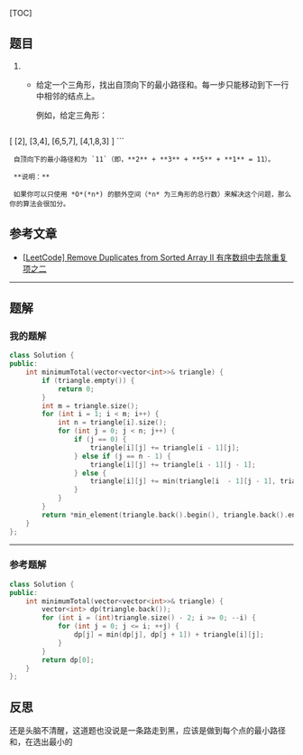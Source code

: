 [TOC]
## 题目

1. - 给定一个三角形，找出自顶向下的最小路径和。每一步只能移动到下一行中相邻的结点上。

     例如，给定三角形：

     ```
[
          [2],
       [3,4],
        [6,5,7],
       [4,1,8,3]
     ]
     ```
     
     自顶向下的最小路径和为 `11`（即，**2** + **3** + **5** + **1** = 11）。
     
     **说明：**
     
     如果你可以只使用 *O*(*n*) 的额外空间（*n* 为三角形的总行数）来解决这个问题，那么你的算法会很加分。
## 参考文章


- [[LeetCode\] Remove Duplicates from Sorted Array II 有序数组中去除重复项之二](https://www.cnblogs.com/grandyang/p/4329295.html)

***
## 题解

### 我的题解

```c++
class Solution {
public:
    int minimumTotal(vector<vector<int>>& triangle) {
        if (triangle.empty()) {
            return 0;
        }
        int m = triangle.size();
        for (int i = 1; i < m; i++) {
            int n = triangle[i].size();
            for (int j = 0; j < n; j++) {
                if (j == 0) {
                    triangle[i][j] += triangle[i - 1][j];
                } else if (j == n - 1) {
                    triangle[i][j] += triangle[i - 1][j - 1];
                } else {
                    triangle[i][j] += min(triangle[i  - 1][j - 1], triangle[i - 1][j]);
                }
            }
        }
        return *min_element(triangle.back().begin(), triangle.back().end());
    }
};
```

***
### 参考题解
```c++
class Solution {
public:
    int minimumTotal(vector<vector<int>>& triangle) {
        vector<int> dp(triangle.back());
        for (int i = (int)triangle.size() - 2; i >= 0; --i) {
            for (int j = 0; j <= i; ++j) {
                dp[j] = min(dp[j], dp[j + 1]) + triangle[i][j];
            }
        }
        return dp[0];
    }
};
```


## 反思

还是头脑不清醒，这道题也没说是一条路走到黑，应该是做到每个点的最小路径和，在选出最小的

